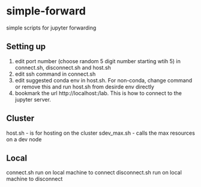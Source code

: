 # simple-forward
simple scripts for jupyter forwarding

## Setting up
1) edit port number (choose random 5 digit number starting wtih 5) in connect.sh, disconnect.sh and host.sh
2) edit ssh command in connect.sh
3) edit suggested conda env in host.sh. For non-conda, change command or remove this and run host.sh from desirde env directly
4) bookmark the url http://localhost:<port number>/lab. This is how to connect to the jupyter server.


## Cluster
host.sh - is for hosting on the cluster
sdev_max.sh - calls the max resources on a dev node

## Local
connect.sh run on local machine to connect
disconnect.sh run on local machine to disconnect
